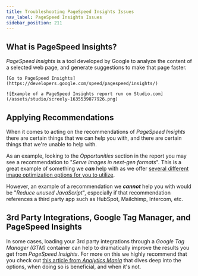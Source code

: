 ```yaml
---
title: Troubleshooting PageSpeed Insights Issues
nav_label: PageSpeed Insights Issues
sidebar_position: 211
---
```


## What is PageSpeed Insights?

*PageSpeed Insights* is a tool developed by Google to analyze the content of a selected web page, and generate
suggestions to make that page faster.

    [Go to PageSpeed Insights](https://developers.google.com/speed/pagespeed/insights/) 

    ![Example of a PageSpeed Insights report run on Studio.com](/assets/studio/screely-1635539877926.png)

## Applying Recommendations

When it comes to acting on the recommendations of *PageSpeed Insights* there are certain things that we can help you
with, and there are certain things that we're unable to help with.

As an example, looking to the *Opportunities* section in the report you may see a recommendation to "*Serve images in
next-gen formats*". This is a great example of something we ***can*** help with as we
offer [several different image optimization options for you to utilize](/docs/studio/content/Media-Management/Understanding-Image-Optimization-Settings).

However, an example of a recommendation we ***cannot*** help you with would be "*Reduce unused JavaScript*", especially
if that recommendation references a third party app such as HubSpot, Mailchimp, Intercom, etc.

## 3rd Party Integrations, Google Tag Manager, and PageSpeed Insights

In some cases, loading your 3rd party integrations through a *Google Tag Manager (GTM)* container can help to
dramatically improve the results you get from *PageSpeed Insights*. For more on this we highly recommend that you check
out [this article from *Analytics
Mania*](https://www.analyticsmania.com/post/google-tag-manager-impact-on-page-speed-and-how-to-improve/) that dives deep
into the options, when doing so is beneficial, and when it's not.


